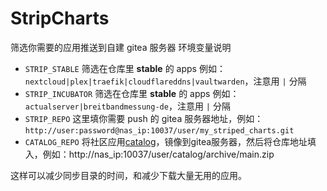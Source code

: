 # StripCharts
筛选你需要的应用推送到自建 gitea 服务器
环境变量说明
* `STRIP_STABLE` 筛选在仓库里 **stable** 的 apps 例如：`nextcloud|plex|traefik|cloudflareddns|vaultwarden`，注意用 `|` 分隔
* `STRIP_INCUBATOR` 筛选在仓库里 **stable** 的 apps 例如：`actualserver|breitbandmessung-de`，注意用 `|` 分隔
* `STRIP_REPO` 这里填你需要 push 的 gitea 服务器地址，例如：`http://user:password@nas_ip:10037/user/my_striped_charts.git`
* `CATALOG_REPO` 将社区应用[catalog](https://github.com/truecharts/catalog.git)，镜像到gitea服务器，然后将仓库地址填入，例如：http://nas_ip:10037/user/catalog/archive/main.zip

这样可以减少同步目录的时间，和减少下载大量无用的应用。